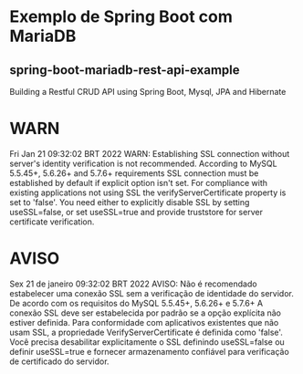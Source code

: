 # Exemplo de Spring Boot com MariaDB
## spring-boot-mariadb-rest-api-example
Building a Restful CRUD API using Spring Boot, Mysql, JPA and Hibernate

# WARN
Fri Jan 21 09:32:02 BRT 2022 WARN: Establishing SSL connection without server's identity verification is not recommended. According to MySQL 5.5.45+, 5.6.26+ and 5.7.6+ requirements SSL connection must be established by default if explicit option isn't set. For compliance with existing applications not using SSL the verifyServerCertificate property is set to 'false'. You need either to explicitly disable SSL by setting useSSL=false, or set useSSL=true and provide truststore for server certificate verification.

# AVISO
Sex 21 de janeiro 09:32:02 BRT 2022 AVISO: Não é recomendado estabelecer uma conexão SSL sem a verificação de identidade do servidor. De acordo com os requisitos do MySQL 5.5.45+, 5.6.26+ e 5.7.6+ A conexão SSL deve ser estabelecida por padrão se a opção explícita não estiver definida. Para conformidade com aplicativos existentes que não usam SSL, a propriedade VerifyServerCertificate é definida como 'false'. Você precisa desabilitar explicitamente o SSL definindo useSSL=false ou definir useSSL=true e fornecer armazenamento confiável para verificação de certificado do servidor.
